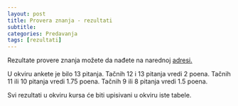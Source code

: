 ```yaml
---
layout: post
title: Provera znanja - rezultati
subtitle: 
categories: Predavanja
tags: [rezultati]
---
```


Rezultate provere znanja možete da nađete na narednoj [adresi.](https://docs.google.com/spreadsheets/d/1u9i4jX2hx8vIDGadbAJhGKY04Md_sVmJ/edit?usp=sharing&ouid=114901581783926765440&rtpof=true&sd=true)

U okviru ankete je bilo 13 pitanja. Tačnih 12 i 13 pitanja vredi 2 poena. Tačnih 11 ili 10 pitanja vredi 1.75 poena. Tačnih 9 ili 8 pitanja vredi 1.5 poena. 

Svi rezultati u okviru kursa će biti upisivani u okviru iste tabele. 


